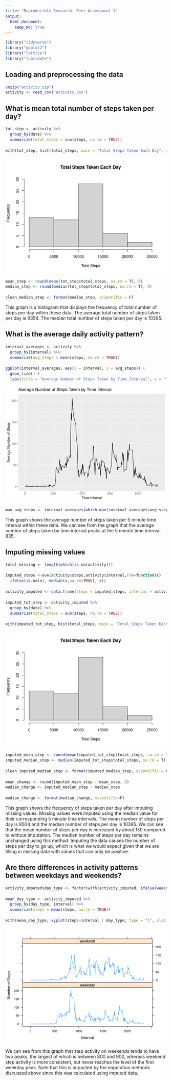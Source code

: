 ```yaml
---
title: "Reproducible Research: Peer Assessment 1"
output: 
  html_document:
    keep_md: true
---
```




```r
library("tidyverse")
library("ggplot2")
library("lattice")
library("lubridate")
```
## Loading and preprocessing the data


```r
unzip("activity.zip")
activity <- read_csv("activity.csv")
```
## What is mean total number of steps taken per day?


```r
tot_step <- activity %>%
  group_by(date) %>%
  summarize(total_steps = sum(steps, na.rm = TRUE))

with(tot_step, hist(total_steps, main = "Total Steps Taken Each Day", xlab = "Total Steps", ylim = c(0,30)))
```

![](PA1_template_files/figure-html/total_steps-1.png)<!-- -->

```r
mean_step <- round(mean(tot_step$total_steps, na.rm = T), 0)
median_step <- round(median(tot_step$total_steps, na.rm = T), 0)

clean_median_step <- format(median_step, scientific = F)
```

This graph is a histogram that displays the frequency of total number of steps per day within these data. The average total number of steps taken per day is 9354. The median total number of steps taken per day is 10395.

## What is the average daily activity pattern?


```r
interval_averages <- activity %>%
  group_by(interval) %>%
  summarize(avg_steps = mean(steps, na.rm = TRUE))

ggplot(interval_averages, aes(x = interval, y = avg_steps)) +
  geom_line() +
  labs(title = "Average Number of Steps Taken by Time Interval", x = "Time Interval", y = "Average Number of Steps")
```

![](PA1_template_files/figure-html/average_steps-1.png)<!-- -->

```r
max_avg_steps <- interval_averages[which.max(interval_averages$avg_steps), "interval"]
```
This graph shows the average number of steps taken per 5 minute time interval within these data. We can see from the graph that the average number of steps taken by time interval peaks at the 5 minute time interval 835.

## Imputing missing values


```r
total_missing <- length(which(is.na(activity)))

imputed_steps <-ave(activity$steps,activity$interval,FUN=function(x) 
  ifelse(is.na(x), median(x,na.rm=TRUE), x))

activity_imputed <- data.frame(steps = imputed_steps, interval = activity$interval, date = activity$date)

imputed_tot_step <- activity_imputed %>%
  group_by(date) %>%
  summarize(total_steps = sum(steps, na.rm = TRUE))

with(imputed_tot_step, hist(total_steps, main = "Total Steps Taken Each Day", xlab = "Total Steps", ylim = c(0,30)))
```

![](PA1_template_files/figure-html/imputed_total_steps-1.png)<!-- -->

```r
imputed_mean_step <- round(mean(imputed_tot_step$total_steps, na.rm = T), 0)
imputed_median_step <- median(imputed_tot_step$total_steps, na.rm = T)

clean_imputed_median_step <- format(imputed_median_step, scientific = F)

mean_change <- round(imputed_mean_step - mean_step, 0)
median_change <- imputed_median_step - median_step

median_change <- format(median_change, scientific=F)
```
This graph shows the frequency of steps taken per day after imputing missing values. Missing values were imputed using the median value for their corresponding 5 minute time intervals. The mean number of steps per day is 9504 and the median number of steps per day is 10395. We can see that the mean number of steps per day is increased by about 150 compared to without imputation. The median number of steps per day remains unchanged using this method. Imputing the data causes the number of steps per day to go up, which is what we would expect given that we are filling in missing data with values that can only be positive.

## Are there differences in activity patterns between weekdays and weekends?


```r
activity_imputed$day_type <- factor(with(activity_imputed, ifelse(weekdays(date) == "Sunday" | weekdays(date) == "Saturday", "weekend", "weekday")))

mean_day_type <- activity_imputed %>%
  group_by(day_type, interval) %>%
  summarize(steps = mean(steps, na.rm = TRUE))

with(mean_day_type, xyplot(steps~interval | day_type, type = "l", xlab = "Interval", ylab = "Number of Steps", layout = c(1,2)))
```

![](PA1_template_files/figure-html/day_of_week_analysis-1.png)<!-- -->

We can see from this graph that step activity on weekends tends to have two peaks, the largest of which is between 800 and 900, whereas weekend step activity is more consistent, but never reaches the level of the first weekday peak. Note that this is impacted by the imputation methods discussed above since this was calculated using imputed data.

